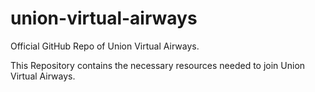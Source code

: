 # union-virtual-airways
Official GitHub Repo of Union Virtual Airways.

This Repository contains the necessary resources needed 
to join Union Virtual Airways. 
